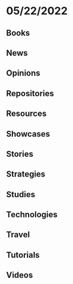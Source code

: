 # 05/22/2022

## Books

## News

## Opinions

## Repositories

## Resources

## Showcases

## Stories

## Strategies

## Studies

## Technologies

## Travel

## Tutorials

## Videos
